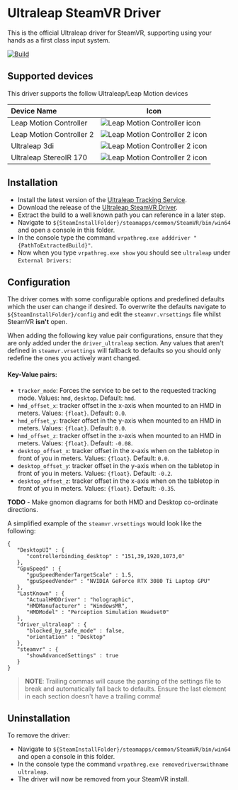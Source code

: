 # Ultraleap SteamVR Driver

This is the official Ultraleap driver for SteamVR, supporting using your hands as a first class input system.

[![Build](https://github.com/rblenkinsopp/driver_ultraleap/actions/workflows/build.yml/badge.svg)](https://github.com/rblenkinsopp/driver_ultraleap/actions/workflows/build.yml)

## Supported devices

This driver supports the follow Ultraleap/Leap Motion devices

| Device Name              | Icon                                                                                |
|:-------------------------|-------------------------------------------------------------------------------------|
| Leap Motion Controller   | ![Leap Motion Controller icon](ultraleap/resources/icons/lmc_status_ready.png)      |
| Leap Motion Controller 2 | ![Leap Motion Controller 2 icon](ultraleap/resources/icons/lmc2_status_ready.png)   |
| Ultraleap 3di            | ![Leap Motion Controller 2 icon](ultraleap/resources/icons/3di_status_ready.png)    |
| Ultraleap StereoIR 170   | ![Leap Motion Controller 2 icon](ultraleap/resources/icons/sir170_status_ready.png) |

## Installation
- Install the latest version of the [Ultraleap Tracking Service](https://developer.leapmotion.com/tracking-software-download).
- Download the release of the [Ultraleap SteamVR Driver](https://github.com/rblenkinsopp/driver_ultraleap/releases).
- Extract the build to a well known path you can reference in a later step.
- Navigate to `${SteamInstallFolder}/steamapps/common/SteamVR/bin/win64` and open a console in this folder.
- In the console type the command `vrpathreg.exe adddriver "{PathToExtractedBuild}"`.
- Now when you type `vrpathreg.exe show` you should see `ultraleap` under `External Drivers:`

## Configuration
The driver comes with some configurable options and predefined defaults which the user can change if desired.
To overwrite the defaults navigate to `${SteamInstallFolder}/config` and edit the `steamvr.vrsettings` file
whilst SteamVR **isn't** open.

When adding the following key value pair configurations, ensure that they are only added under the
`driver_ultraleap` section. Any values that aren't defined in `steamvr.vrsettings` will fallback to defaults
so you should only redefine the ones you actively want changed.

#### Key-Value pairs:
- `tracker_mode`: Forces the service to be set to the requested tracking mode. Values: `hmd`, `desktop`. Default: `hmd`.
- `hmd_offset_x`: tracker offset in the x-axis when mounted to an HMD in meters. Values: `{float}`. Default: `0.0`.
- `hmd_offset_y`: tracker offset in the y-axis when mounted to an HMD in meters. Values: `{float}`. Default: `0.0`.
- `hmd_offset_z`: tracker offset in the x-axis when mounted to an HMD in meters. Values: `{float}`. Default: `-0.08`.
- `desktop_offset_x`: tracker offset in the x-axis when on the tabletop in front of you in meters. Values: `{float}`. Default: `0.0`.
- `desktop_offset_y`: tracker offset in the y-axis when on the tabletop in front of you in meters. Values: `{float}`. Default: `-0.2`.
- `desktop_offset_z`: tracker offset in the x-axis when on the tabletop in front of you in meters. Values: `{float}`. Default: `-0.35`.

**TODO** - Make gnomon diagrams for both HMD and Desktop co-ordinate directions.

A simplified example of the `steamvr.vrsettings` would look like the following:

```
{
   "DesktopUI" : {
      "controllerbinding_desktop" : "151,39,1920,1073,0"
   },
   "GpuSpeed" : {
      "gpuSpeedRenderTargetScale" : 1.5,
      "gpuSpeedVendor" : "NVIDIA GeForce RTX 3080 Ti Laptop GPU"
   },
   "LastKnown" : {
      "ActualHMDDriver" : "holographic",
      "HMDManufacturer" : "WindowsMR",
      "HMDModel" : "Perception Simulation Headset0"
   },
   "driver_ultraleap" : {
      "blocked_by_safe_mode" : false,
      "orientation" : "Desktop"
   },
   "steamvr" : {
      "showAdvancedSettings" : true
   }
}
```

> **NOTE**: Trailing commas will cause the parsing of the settings file to break and automatically fall back
> to defaults. Ensure the last element in each section doesn't have a trailing comma!

## Uninstallation
To remove the driver:
- Navigate to `${SteamInstallFolder}/steamapps/common/SteamVR/bin/win64` and open a console in this folder.
- In the console type the command `vrpathreg.exe removedriverswithname ultraleap`.
- The driver will now be removed from your SteamVR install.